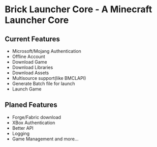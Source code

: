 # Brick Launcher Core - A Minecraft Launcher Core
## Current Features
+ Microsoft/Mojang Authentication
+ Offline Account
+ Download Game
+ Download Libraries
+ Download Assets
+ Multisource support(like BMCLAPI)
+ Generate Batch file for launch
+ Launch Game
## Planed Features
+ Forge/Fabric download
+ XBox Authentication
+ Better API
+ Logging
+ Game Management
and more...
